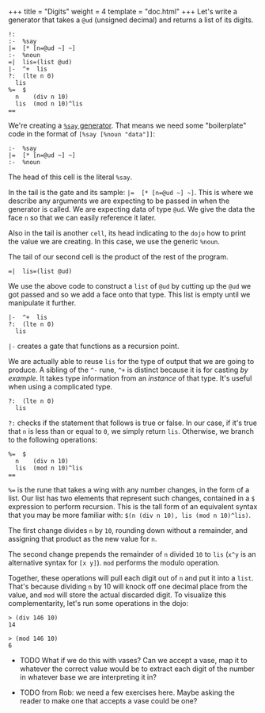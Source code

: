 +++
title = "Digits"
weight = 4
template = "doc.html"
+++
Let's write a generator that takes a `@ud` (unsigned decimal) and returns a list
of its digits.

```
!:
:-  %say
|=  [* [n=@ud ~] ~]
:-  %noun
=|  lis=(list @ud)
|-  ^+  lis
?:  (lte n 0)
  lis
%=  $
  n    (div n 10)
  lis  (mod n 10)^lis
==
```

We're creating a [`%say` generator](./docs/using/generators.md). That means we
need some "boilerplate" code in the format of `[%say [%noun "data"]]`:

```
:-  %say
|=  [* [n=@ud ~] ~]
:-  %noun
```

The head of this cell is the literal `%say`.

In the tail is the gate and its sample: `|=  [* [n=@ud ~] ~]`. This is
where we describe any arguments we are expecting to be passed in when the
generator is called. We are expecting data of type `@ud`. We give the data the
face `n` so that we can easily reference it later.

Also in the tail is another `cell`, its head indicating to the `dojo` how to
print the value we are creating. In this case, we use the generic `%noun`.

The tail of our second cell is the product of the rest of the program.

```
=|  lis=(list @ud)
```

We use the above code to construct a `list` of `@ud` by cutting up the `@ud` we
got passed and so we add a face onto that type. This list is empty until we
manipulate it further.

```
|-  ^+  lis
?:  (lte n 0)
  lis
```

`|-` creates a gate that functions as a recursion point.

We are actually able to reuse `lis` for the type of output that we are going
to produce. A sibling of the `^-` rune, `^+` is distinct because it is for
casting _by example_. It takes type information from an _instance_ of that type.
It's useful when using a complicated type.

```
?:  (lte n 0)
  lis
```

`?:` checks if the statement that follows is true or false. In our case, if it's
true that `n` is less than or equal to `0`, we simply return `lis`. Otherwise,
we branch to the following operations:

```
%=  $
  n    (div n 10)
  lis  (mod n 10)^lis
==
```

`%=` is the rune that takes a wing with any number changes, in the
form of a list. Our list has two elements that represent such changes, contained
in a `$` expression to perform recursion. This is the tall form of an equivalent
syntax that you may be more familiar with:
`$(n (div n 10), lis (mod n 10)^lis)`.

The first change divides `n` by `10`, rounding down without a remainder, and
assigning that product as the new value for `n`.

The second change prepends the remainder of `n` divided `10` to `lis` (`x^y` is
an alternative syntax for `[x y]`). `mod` performs the modulo operation.

Together, these operations will pull each digit out of `n` and put it into a
`list`. That's because dividing `n` by 10 will knock off one decimal place from
the value, and `mod` will store the actual discarded digit. To visualize this
complementarity, let's run some operations in the dojo:

```
> (div 146 10)
14

> (mod 146 10)
6
```

* TODO What if we do this with vases? Can we accept a vase, map it to whatever
the correct value would be to extract each digit of the number in whatever base
we are interpreting it in?

* TODO from Rob: we need a few exercises here. Maybe asking the reader to
make one that accepts a vase could be one?

